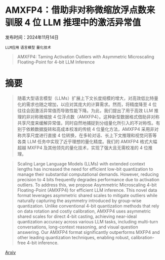 # AMXFP4：借助非对称微缩放浮点数来驯服 4 位 LLM 推理中的激活异常值

发布时间：2024年11月14日

`LLM应用` `语言模型` `量化技术`

> AMXFP4: Taming Activation Outliers with Asymmetric Microscaling Floating-Point for 4-bit LLM Inference

# 摘要

> 随着大型语言模型（LLMs）扩展上下文长度规模的增大，对高效低比特量化的需求也随之增加，以应对其庞大的计算需求。然而，将精度降至 4 位往往会因激活异常值而导致性能下降。为此，我们提出了用于高效 LLM 推理的非对称微缩放 4 位浮点数（AMXFP4）。这种新型数据格式借助非对称共享尺度来缓解异常值，同时自然地捕捉到分组量化所引入的不对称性。有别于依赖数据旋转和高成本校准的传统 4 位量化方法，AMXFP4 采用非对称共享尺度进行直接 4 位转换，在多轮对话、长上下文推理和视觉问答等各类 LLM 任务中实现了近乎理想的量化精度。我们的 AMXFP4 格式大幅超越 MXFP4 及其他领先的量化技术，实现了强大且无需校准的 4 位推理。

> Scaling Large Language Models (LLMs) with extended context lengths has increased the need for efficient low-bit quantization to manage their substantial computational demands. However, reducing precision to 4 bits frequently degrades performance due to activation outliers. To address this, we propose Asymmetric Microscaling 4-bit Floating-Point (AMXFP4) for efficient LLM inference. This novel data format leverages asymmetric shared scales to mitigate outliers while naturally capturing the asymmetry introduced by group-wise quantization. Unlike conventional 4-bit quantization methods that rely on data rotation and costly calibration, AMXFP4 uses asymmetric shared scales for direct 4-bit casting, achieving near-ideal quantization accuracy across various LLM tasks, including multi-turn conversations, long-context reasoning, and visual question answering. Our AMXFP4 format significantly outperforms MXFP4 and other leading quantization techniques, enabling robust, calibration-free 4-bit inference.

[Arxiv](https://arxiv.org/abs/2411.09909)